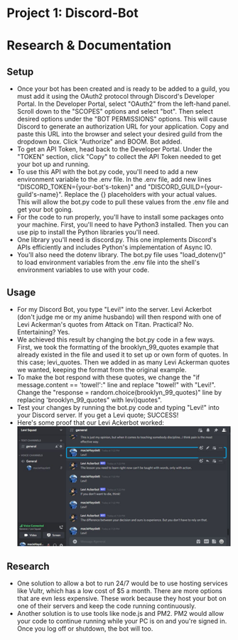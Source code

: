 # Project 1: Discord-Bot  
  
# Research & Documentation  
  
## Setup  
  
- Once your bot has been created and is ready to be added to a guild, 
you must add it using the OAuth2 protocol through Discord's Developer Portal. 
In the Developer Portal, select "OAuth2" from the left-hand panel. Scroll down 
to the "SCOPES" options and select "bot". Then select desired options under 
the "BOT PERMISSIONS" options. This will cause Discord to generate an authorization URL for your application. Copy and paste this URL into the browser and select your desired guild from the dropdown box. Click "Authorize" and BOOM. Bot added.  
- To get an API Token, head back to the Developer Portal. Under the "TOKEN" section, click "Copy" to collect the API Token needed to get your bot up and running.  
- To use this API with the bot.py code, you'll need to add a new environment variable to the .env file. In the .env file, add new lines "DISCORD_TOKEN={your-bot's-token}" and "DISCORD_GUILD={your-guild's-name}". Replace the {} placeholders with your actual values. This will allow the bot.py code to pull these values from the .env file and get your bot going.  
- For the code to run properly, you'll have to install some packages onto your machine. First, you'll need to have Python3 installed. Then you can use pip to install the Python libraries you'll need.  
- One library you'll need is discord.py. This one implements Discord's APIs efficiently and includes Python's implementation of Async IO.  
- You'll also need the dotenv library. The bot.py file uses "load_dotenv()" to load environment variables from the .env file into the shell's environment variables to use with your code.  
  
  
## Usage  
  
- For my Discord Bot, you type "Levi!" into the server. Levi Ackerbot (don't judge me or my anime husbando) will then respond with one of Levi Ackerman's quotes from Attack on Titan. Practical? No. Entertaining? Yes.  
- We achieved this result by changing the bot.py code in a few ways. First, we took the formatting of the brooklyn_99_quotes example that already existed in the file and used it to set up or own form of quotes. In this case; levi_quotes. Then we added in as many Levi Ackerman quotes we wanted, keeping the format from the original example.  
- To make the bot respond with these quotes, we change the "if message.content == 'towel!':" line and replace "towel!" with "Levi!". Change the "response = random.choice(brooklyn_99_quotes)" line by replacing 'brooklyn_99_quotes" with levi)quotes".  
- Test your changes by running the bot.py code and typing "Levi!" into your Discord server. If you get a Levi quote; SUCCESS!  
- Here's some proof that our Levi Ackerbot worked:  
![Levi Ackerbot in action](https://github.com/WSU-kduncan/ceg3120-mhayslett16/blob/main/Discord-Bot/bot-proof.JPG)    
  
## Research  
  
- One solution to allow a bot to run 24/7 would be to use hosting services like Vultr, which has a low cost of $5 a month. There are more options that are evn less expensive. These work because they host your bot on one of their servers and keep the code running continuously.  
- Another solution is to use tools like node.js and PM2. PM2 would allow your code to continue running while your PC is on and you're signed in. Once you log off or shutdown, the bot will too.    

